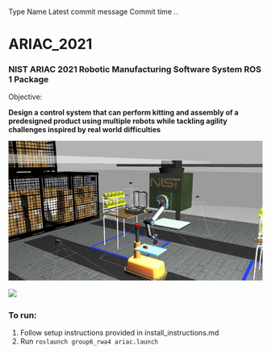 
Type
Name
Latest commit message
Commit time
. .
# ARIAC_2021
### NIST ARIAC 2021 Robotic Manufacturing Software System ROS 1 Package

Objective:

**Design a control system that can perform kitting and assembly of a predesigned product using multiple robots while tackling agility challenges inspired by real world difficulties**

[![ariac_2021_screenshot_1](/README/ariac_2021_screenshot_1.jpg)](#)


<img src="/README/ariac_2021_gif_1.gif"  height="480">



### To run:
1. Follow setup instructions provided in install_instructions.md
2. Run `roslaunch group6_rwa4 ariac.launch`

